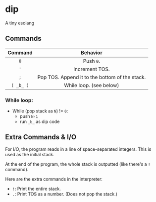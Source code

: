 # dip
A tiny esolang

## Commands
| Command | Behavior |
| :-:     | :-:      |
| `0`     | Push `0`. |
| `'`     | Increment TOS. |
| `;`     | Pop TOS. Append it to the bottom of the stack. |
| `( _b_ )` | While loop. (see below) |
### While loop:
* While (pop stack as `N`) != `0`:
  * push `N-1`
  * run `_b_` as dip code

## Extra Commands & I/O
For I/O, the program reads in a line of space-separated integers. This is used as the initial stack.

At the end of the program, the whole stack is outputted (like there's a `!` command).

Here are the extra commands in the interpreter:
* `!`: Print the entire stack.
* `.`: Print TOS as a number. (Does not pop the stack.)
